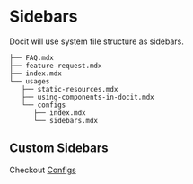 # Sidebars

Docit will use system file structure as sidebars.

```
├── FAQ.mdx
├── feature-request.mdx
├── index.mdx
└── usages
   ├── static-resources.mdx
   ├── using-components-in-docit.mdx
   └── configs
      ├── index.mdx
      └── sidebars.mdx
```

## Custom Sidebars

Checkout [Configs](#/configure/config-file)

